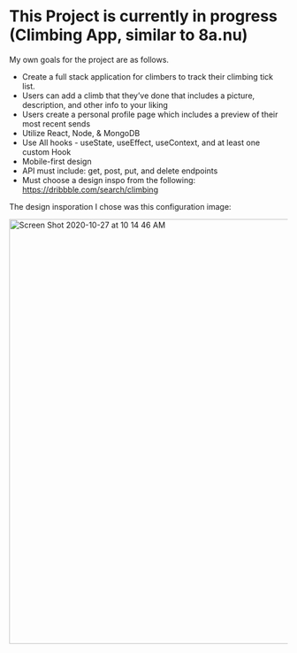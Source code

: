 # This Project is currently in progress (Climbing App, similar to 8a.nu)

My own goals for the project are as follows.

- Create a full stack application for climbers to track their climbing tick list.
- Users can add a climb that they’ve done that includes a picture, description, and other info to your liking
- Users create a personal profile page which includes a preview of their most recent sends
- Utilize React, Node, & MongoDB
- Use All hooks - useState, useEffect, useContext, and at least one custom Hook
- Mobile-first design
- API must include: get, post, put, and delete endpoints
- Must choose a design inspo from the following: https://dribbble.com/search/climbing

The design insporation I chose was this configuration image:

<img width="768" alt="Screen Shot 2020-10-27 at 10 14 46 AM" src="https://user-images.githubusercontent.com/32349614/97342428-d29c3b00-184b-11eb-97c3-823c5cae406e.png">
